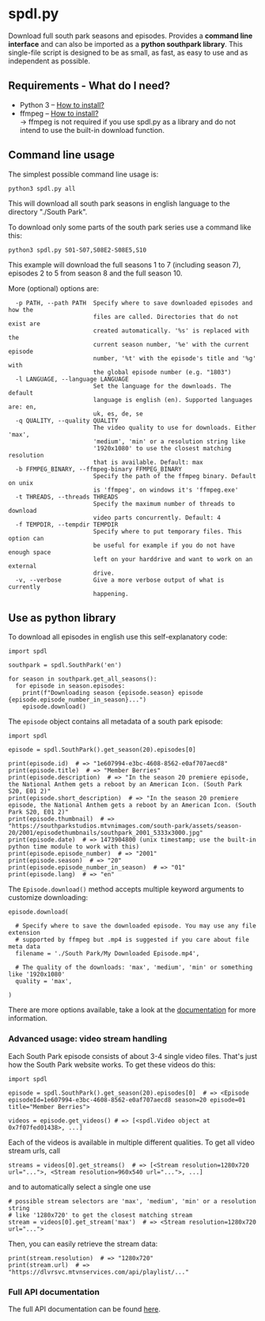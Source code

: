 # spdl.py
Download full south park seasons and episodes. Provides a **command line interface** and can also be imported as a **python southpark library**. This single-file script is designed to be as small, as fast, as easy to use and as independent as possible.

## Requirements - What do I need?
 * Python 3 – [How to install?](https://realpython.com/installing-python/)
 * ffmpeg – [How to install?](https://mityax.github.io/spdl.py-southpark-downloader/install-ffmpeg.html)<br>
    &rarr; ffmpeg is not required if you use spdl.py as a library and do not intend to use the built-in download function.

## Command line usage
The simplest possible command line usage is:

```python3 spdl.py all```

This will download all south park seasons in english language to the directory "./South Park".

To download only some parts of the south park series use a command like this:

```python3 spdl.py S01-S07,S08E2-S08E5,S10```

This example will download the full seasons 1 to 7 (including season 7), episodes 2 to 5 from season 8 and the full season 10.

More (optional) options are:

```
  -p PATH, --path PATH  Specify where to save downloaded episodes and how the
                        files are called. Directories that do not exist are
                        created automatically. '%s' is replaced with the
                        current season number, '%e' with the current episode
                        number, '%t' with the episode's title and '%g' with
                        the global episode number (e.g. "1803")
  -l LANGUAGE, --language LANGUAGE
                        Set the language for the downloads. The default
                        language is english (en). Supported languages are: en,
                        uk, es, de, se
  -q QUALITY, --quality QUALITY
                        The video quality to use for downloads. Either 'max',
                        'medium', 'min' or a resolution string like
                        '1920x1080' to use the closest matching resolution
                        that is available. Default: max
  -b FFMPEG_BINARY, --ffmpeg-binary FFMPEG_BINARY
                        Specify the path of the ffmpeg binary. Default on unix
                        is 'ffmpeg', on windows it's 'ffmpeg.exe'
  -t THREADS, --threads THREADS
                        Specify the maximum number of threads to download
                        video parts concurrently. Default: 4
  -f TEMPDIR, --tempdir TEMPDIR
                        Specify where to put temporary files. This option can
                        be useful for example if you do not have enough space
                        left on your harddrive and want to work on an external
                        drive.
  -v, --verbose         Give a more verbose output of what is currently
                        happening.
```

## Use as python library
To download all episodes in english use this self-explanatory code:

```python3
import spdl

southpark = spdl.SouthPark('en')

for season in southpark.get_all_seasons():
  for episode in season.episodes:
    print(f"Downloading season {episode.season} episode {episode.episode_number_in_season}...")
    episode.download()
```

The ```episode``` object contains all metadata of a south park episode:

```python3
import spdl

episode = spdl.SouthPark().get_season(20).episodes[0]

print(episode.id)  # => "1e607994-e3bc-4608-8562-e0af707aecd8"
print(episode.title)  # => "Member Berries"
print(episode.description)  # => "In the season 20 premiere episode, the National Anthem gets a reboot by an American Icon. (South Park S20, E01 2)"
print(episode.short_description)  # => "In the season 20 premiere episode, the National Anthem gets a reboot by an American Icon. (South Park S20, E01 2)"
print(episode.thumbnail)  # => "https://southparkstudios.mtvnimages.com/south-park/assets/season-20/2001/episodethumbnails/southpark_2001_5333x3000.jpg"
print(episode.date)  # => 1473904800 (unix timestamp; use the built-in python time module to work with this)
print(episode.episode_number)  # => "2001"
print(episode.season)  # => "20"
print(episode.episode_number_in_season)  # => "01"
print(episode.lang)  # => "en"
```

The ```Episode.download()``` method accepts multiple keyword arguments to customize downloading:

```python3
episode.download(

  # Specify where to save the downloaded episode. You may use any file extension
  # supported by ffmpeg but .mp4 is suggested if you care about file meta data
  filename = './South Park/My Downloaded Episode.mp4',

  # The quality of the downloads: 'max', 'medium', 'min' or something like '1920x1080'
  quality = 'max',

)
```

There are more options available, take a look at the [documentation](https://mityax.github.io/spdl.py-southpark-downloader/#spdl.Episode.download) for more information.

### Advanced usage: video stream handling
Each South Park episode consists of about 3-4 single video files. That's just how the South Park website works.
To get these videos do this:

```python3
import spdl

episode = spdl.SouthPark().get_season(20).episodes[0]  # => <Episode episodeId=1e607994-e3bc-4608-8562-e0af707aecd8 season=20 episode=01 title="Member Berries">

videos = episode.get_videos() # => [<spdl.Video object at 0x7f07fed01438>, ...]
```

Each of the videos is available in multiple different qualities. To get all video stream urls, call

```python3
streams = videos[0].get_streams()  # => [<Stream resolution=1280x720 url="...">, <Stream resolution=960x540 url="...">, ...]
```

and to automatically select a single one use

```python3
# possible stream selectors are 'max', 'medium', 'min' or a resolution string
# like '1280x720' to get the closest matching stream
stream = videos[0].get_stream('max')  # => <Stream resolution=1280x720 url="...">
```

Then, you can easily retrieve the stream data:

```python3
print(stream.resolution)  # => "1280x720"
print(stream.url)  # => "https://dlvrsvc.mtvnservices.com/api/playlist/..."
```
### Full API documentation
The full API documentation can be found [here](https://mityax.github.io/spdl.py-southpark-downloader/).
